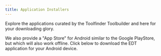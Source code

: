```yaml
---
title: Application Installers
---
```


Explore the applications curated by the <app-button :inline="true" localurl=":8086/all/https://www.earthdefenderstoolkit.com/toolfinder?lang=es">Toolfinder</app-button>
Toolbuilder</app-button> and here for your downloading glory.

We also provide a "App Store" for Android similar to the Google PlayStore, but which will also work offline. Click below to download the EDT application for your Android device.
